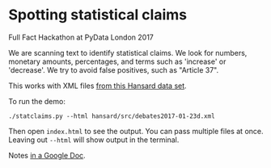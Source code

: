 # Spotting statistical claims

Full Fact Hackathon at PyData London 2017

We are scanning text to identify statistical claims. We look for numbers,
monetary amounts, percentages, and terms such as 'increase' or 'decrease'. We
try to avoid false positives, such as "Article 37".

This works with XML files [from this Hansard data set](https://fullfact.org/media/hansard.zip).

To run the demo:

    ./statclaims.py --html hansard/src/debates2017-01-23d.xml

Then open `index.html` to see the output. You can pass multiple files at once.
Leaving out `--html` will show output in the terminal.

Notes [in a Google Doc](https://docs.google.com/document/d/1Bc3wGsILL6EaWMXLJPDLIwMDk3R-k4o-AF-7ILgCEDQ/edit?usp=sharing).
